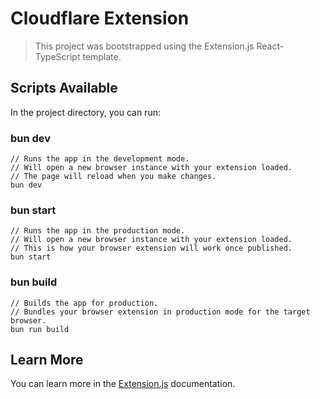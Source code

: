 # Cloudflare Extension

> This project was bootstrapped using the Extension.js React-TypeScript template.

## Scripts Available

In the project directory, you can run:

### bun dev

```
// Runs the app in the development mode.
// Will open a new browser instance with your extension loaded.
// The page will reload when you make changes.
bun dev
```

### bun start

```
// Runs the app in the production mode.
// Will open a new browser instance with your extension loaded.
// This is how your browser extension will work once published.
bun start
```

### bun build

```
// Builds the app for production.
// Bundles your browser extension in production mode for the target browser.
bun run build
```

## Learn More

You can learn more in the [Extension.js](https://extension.js.org) documentation.
